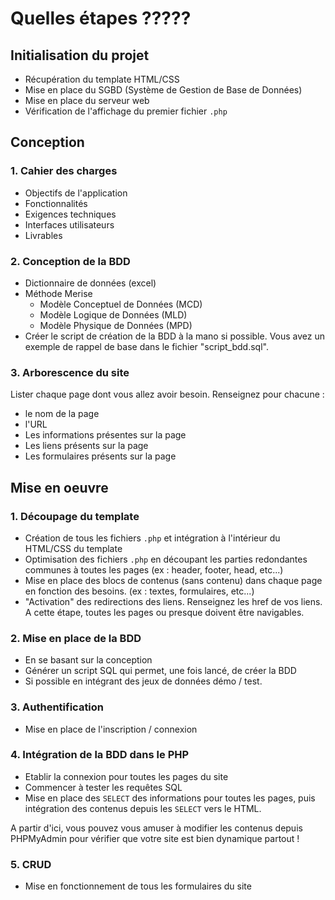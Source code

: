# Quelles étapes ?????

## Initialisation du projet

- Récupération du template HTML/CSS
- Mise en place du SGBD (Système de Gestion de Base de Données)
- Mise en place du serveur web
- Vérification de l'affichage du premier fichier `.php`

## Conception

### 1. Cahier des charges

- Objectifs de l'application
- Fonctionnalités
- Exigences techniques
- Interfaces utilisateurs
- Livrables

### 2. Conception de la BDD

- Dictionnaire de données (excel)
- Méthode Merise
  - Modèle Conceptuel de Données (MCD)
  - Modèle Logique de Données (MLD)
  - Modèle Physique de Données (MPD)
- Créer le script de création de la BDD à la mano si possible. Vous avez un exemple de rappel de base dans le fichier "script_bdd.sql".

### 3. Arborescence du site

Lister chaque page dont vous allez avoir besoin. Renseignez pour chacune : 
- le nom de la page
- l'URL
- Les informations présentes sur la page
- Les liens présents sur la page
- Les formulaires présents sur la page

## Mise en oeuvre

### 1. Découpage du template

- Création de tous les fichiers `.php` et intégration à l'intérieur du HTML/CSS du template
- Optimisation des fichiers `.php` en découpant les parties redondantes communes à toutes les pages (ex : header, footer, head, etc...)
- Mise en place des blocs de contenus (sans contenu) dans chaque page en fonction des besoins. (ex : textes, formulaires, etc...)
- "Activation" des redirections des liens. Renseignez les href de vos liens. A cette étape, toutes les pages ou presque doivent être navigables.

### 2. Mise en place de la BDD

- En se basant sur la conception
- Générer un script SQL qui permet, une fois lancé, de créer la BDD
- Si possible en intégrant des jeux de données démo / test.

### 3. Authentification

- Mise en place de l'inscription / connexion

### 4. Intégration de la BDD dans le PHP

- Etablir la connexion pour toutes les pages du site
- Commencer à tester les requêtes SQL
- Mise en place des `SELECT` des informations pour toutes les pages, puis intégration des contenus depuis les `SELECT` vers le HTML.

A partir d'ici, vous pouvez vous amuser à modifier les contenus depuis PHPMyAdmin pour vérifier que votre site est bien dynamique partout !

### 5. CRUD

- Mise en fonctionnement de tous les formulaires du site
